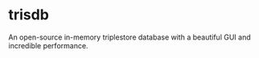 trisdb
======

An open-source in-memory triplestore database with a beautiful GUI and incredible performance.
